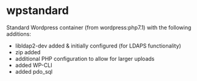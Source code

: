 # wpstandard
Standard Wordpress container (from wordpress:php7.1) with the following additions:

- libldap2-dev added & initially configured (for LDAPS functionality)
- zip added
- additional PHP configuration to allow for larger uploads
- added WP-CLI
- added pdo_sql
